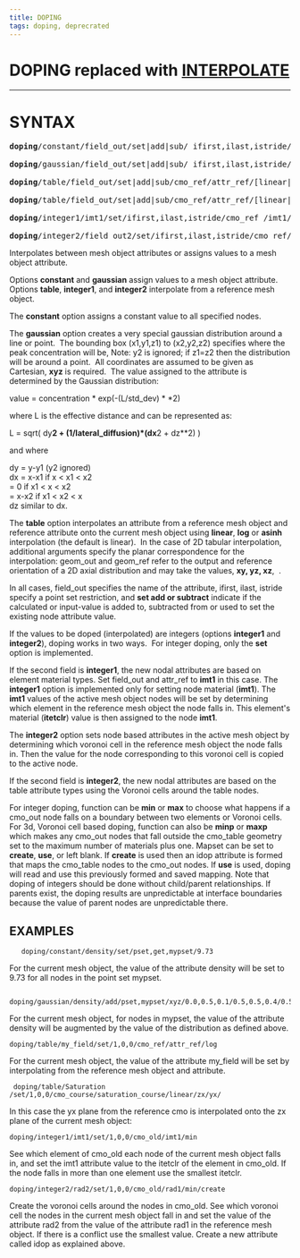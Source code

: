 ```yaml
---
title: DOPING
tags: doping, deprecrated
---
```


# DOPING replaced with  [INTERPOLATE](https://lanl.github.io/LaGriT/pages/docs/commands/main_interpolate.md)

--------------------

# SYNTAX

<pre>
<b>doping</b>/constant/field_out/set|add|sub/ ifirst,ilast,istride/value 

<b>doping</b>/gaussian/field_out/set|add|sub/ ifirst,ilast,istride/ xyz/x1,y1,z1/x2,y2,z2/lateral_diffusion/ concentration/standard_deviation/ 

<b>doping</b>/table/field_out/set|add|sub/cmo_ref/attr_ref/[linear|log|asinh] 

<b>doping</b>/table/field_out/set|add|sub/cmo_ref/attr_ref/[linear|log|asinh]/ [geom_out/geom_ref] 

<b>doping</b>/integer1/imt1/set/ifirst,ilast,istride/cmo_ref /imt1/min|max 

<b>doping</b>/integer2/field_out2/set/ifirst,ilast,istride/cmo_ref/attr_ref/min|max|minp|maxp/[create|use]
</pre>

Interpolates between mesh object attributes or assigns values to a
  mesh object attribute.

  Options **constant** and **gaussian** assign values to a mesh object
  attribute.  Options **table**, **integer1**, and **integer2**
  interpolate from a reference mesh object.

  The **constant** option assigns a constant value to all specified
  nodes.

  The **gaussian** option creates a very special gaussian distribution
  around a line or point.  The bounding box (x1,y1,z1) to (x2,y2,z2)
  specifies where the peak concentration will be, Note: y2 is ignored;
  if z1=z2 then the distribution will be around a point.  All
  coordinates are assumed to be given as Cartesian, **xyz** is
  required.  The value assigned to the attribute is determined by the
  Gaussian distribution:
 
   value = concentration * exp(-(L/std\_dev) * *2)
 
  where L is the effective distance and can be represented as:
 
   L = sqrt( dy**2 + (1/lateral\_diffusion)*(dx**2 + dz**2) ) 
  
and where
 
   dy = y-y1 (y2 ignored) \
   dx = x-x1 if x &lt; x1 &lt; x2 \
   = 0 if x1 &lt; x &lt; x2 \
   = x-x2 if x1 &lt; x2 &lt; x \
   dz similar to dx.
 
  The **table** option interpolates an attribute from a reference mesh
  object and reference attribute onto the current mesh object using
  **linear**, **log** or **asinh** interpolation (the default is
  linear).  In the case of 2D tabular interpolation, additional
  arguments specify the planar correspondence for the interpolation:
  geom\_out and geom\_ref refer to the output and reference
  orientation of a 2D axial distribution and may take the values,
  **xy, yz, xz**,  .
 
  In all cases, field\_out specifies the name of the attribute,
  ifirst, ilast, istride specify a point set restriction, and **set
  add or subtract** indicate if the calculated or input-value is added
  to, subtracted from or used to set the existing node attribute
  value.
 
  If the values to be doped (interpolated) are integers (options
  **integer1** and **integer2**), doping works in two ways.  For
  integer doping, only the **set** option is implemented.

  If the second field is **integer1**, the new nodal attributes are
  based on element material types. Set field\_out and attr\_ref to
  **imt1** in this case. The **integer1** option is implemented only
  for setting node material (**imt1**). The **imt1** values of the
  active mesh object nodes will be set by determining which element in
  the reference mesh object the node falls in. This element's material
  (**itetclr**) value is then assigned to the node **imt1**.
 
  The **integer2** option sets node based attributes in the active
  mesh object by determining which voronoi cell in the reference mesh
  object the node falls in. Then the value for the node corresponding
  to this voronoi cell is copied to the active node.

  If the second field is **integer2**, the new nodal attributes are
  based on the table attribute types using the Voronoi cells around
  the table nodes.

  For integer doping, function can be **min** or **max** to choose
  what happens if a cmo\_out node falls on a boundary between two
  elements or Voronoi cells. For 3d, Voronoi cell based doping,
  function can also be **minp** or **maxp** which makes any cmo\_out
  nodes that fall outside the cmo\_table geometry set to the maximum
  number of materials plus one. Mapset can be set to **create**,
  **use**, or left blank. If **create** is used then an idop attribute
  is formed that maps the cmo\_table nodes to the cmo\_out nodes. If
  **use** is used, doping will read and use this previously formed and
  saved mapping. Note that doping of integers should be done without
  child/parent relationships. If parents exist, the doping results are
  unpredictable at interface boundaries because the value of parent
  nodes are unpredictable there.
 
 
## EXAMPLES
 
       doping/constant/density/set/pset,get,mypset/9.73 

For the current mesh object, the value of the attribute density will be set to 9.73 
for all nodes in the point set mypset. 

       doping/gaussian/density/add/pset,mypset/xyz/0.0,0.5,0.1/0.5,0.5,0.4/0.5/5.0e+18/0.225 

For the current mesh object, for nodes in mypset, the value of the 
attribute density will be augmented by 
the value of the distribution as defined above. 

    doping/table/my_field/set/1,0,0/cmo_ref/attr_ref/log 

For the current mesh object, the value of the attribute my_field will be set by 
interpolating from the reference mesh object and attribute. 

     doping/table/Saturation /set/1,0,0/cmo_course/saturation_course/linear/zx/yx/ 

In this case the yx plane from the reference cmo is interpolated onto the zx plane of the 
current mesh object:

    doping/integer1/imt1/set/1,0,0/cmo_old/imt1/min 

See which element of cmo_old each node of the current mesh object falls in, and set the imt1 attribute value to the itetclr of the element in cmo_old.  If the node falls in more than one element use the smallest itetclr. 

    doping/integer2/rad2/set/1,0,0/cmo_old/rad1/min/create 
    
    
Create the voronoi cells around the nodes in cmo_old.  See which voronoi cell the nodes in the current mesh object fall in and set the value of the attribute rad2 from the value of the attribute rad1 in the reference mesh object.  If there is a conflict use the smallest value.  Create a new attribute called idop as explained above.
